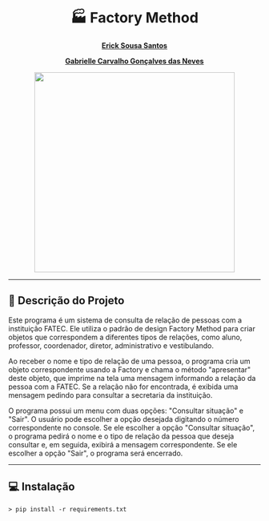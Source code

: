 <h1 align='center'><strong>🏭 Factory Method</strong></h1>

<div align='center'>
<strong>
<p><a href='https://github.com/ericksantos12'>Erick Sousa Santos</a></p>
<p><a href='https://github.com/GabrielleCGNeves'>Gabrielle Carvalho Gonçalves das Neves</a></p>
</strong>
</div>

<div align=center>
    <img src="https://refactoring.guru/images/patterns/content/factory-method/factory-method-en.png" width=400>
</div>

---
## 🧾 Descrição do Projeto
Este programa é um sistema de consulta de relação de pessoas com a instituição FATEC. Ele utiliza o padrão de design Factory Method para criar objetos que correspondem a diferentes tipos de relações, como aluno, professor, coordenador, diretor, administrativo e vestibulando.

Ao receber o nome e tipo de relação de uma pessoa, o programa cria um objeto correspondente usando a Factory e chama o método "apresentar" deste objeto, que imprime na tela uma mensagem informando a relação da pessoa com a FATEC. Se a relação não for encontrada, é exibida uma mensagem pedindo para consultar a secretaria da instituição.

O programa possui um menu com duas opções: "Consultar situação" e "Sair". O usuário pode escolher a opção desejada digitando o número correspondente no console. Se ele escolher a opção "Consultar situação", o programa pedirá o nome e o tipo de relação da pessoa que deseja consultar e, em seguida, exibirá a mensagem correspondente. Se ele escolher a opção "Sair", o programa será encerrado.

---

## 💻 Instalação
`> pip install -r requirements.txt`
